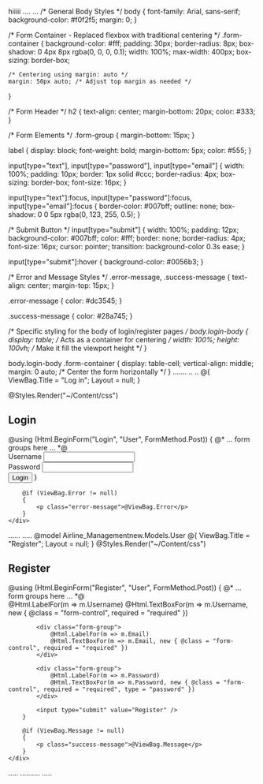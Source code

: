 hiiiii
.... 
... 
/* General Body Styles */
body {
    font-family: Arial, sans-serif;
    background-color: #f0f2f5;
    margin: 0;
}

/* Form Container - Replaced flexbox with traditional centering */
.form-container {
    background-color: #fff;
    padding: 30px;
    border-radius: 8px;
    box-shadow: 0 4px 8px rgba(0, 0, 0, 0.1);
    width: 100%;
    max-width: 400px;
    box-sizing: border-box;

    /* Centering using margin: auto */
    margin: 50px auto; /* Adjust top margin as needed */
}

/* Form Header */
h2 {
    text-align: center;
    margin-bottom: 20px;
    color: #333;
}

/* Form Elements */
.form-group {
    margin-bottom: 15px;
}

label {
    display: block;
    font-weight: bold;
    margin-bottom: 5px;
    color: #555;
}

input[type="text"],
input[type="password"],
input[type="email"] {
    width: 100%;
    padding: 10px;
    border: 1px solid #ccc;
    border-radius: 4px;
    box-sizing: border-box;
    font-size: 16px;
}

input[type="text"]:focus,
input[type="password"]:focus,
input[type="email"]:focus {
    border-color: #007bff;
    outline: none;
    box-shadow: 0 0 5px rgba(0, 123, 255, 0.5);
}

/* Submit Button */
input[type="submit"] {
    width: 100%;
    padding: 12px;
    background-color: #007bff;
    color: #fff;
    border: none;
    border-radius: 4px;
    font-size: 16px;
    cursor: pointer;
    transition: background-color 0.3s ease;
}

input[type="submit"]:hover {
    background-color: #0056b3;
}

/* Error and Message Styles */
.error-message, .success-message {
    text-align: center;
    margin-top: 15px;
}

.error-message {
    color: #dc3545;
}

.success-message {
    color: #28a745;
}

/* Specific styling for the body of login/register pages */
body.login-body {
    display: table; /* Acts as a container for centering */
    width: 100%;
    height: 100vh; /* Make it fill the viewport height */
}

body.login-body .form-container {
    display: table-cell;
    vertical-align: middle;
    margin: 0 auto; /* Center the form horizontally */
}
....... 
.. 
.. 
@{
    ViewBag.Title = "Log in";
    Layout = null;
}

<head>
    <title>@ViewBag.Title</title>
    @Styles.Render("~/Content/css")
    <link href="~/Content/style.css" rel="stylesheet" />
</head>

<body class="login-body">
    <div class="form-container">
        <h2>Login</h2>
        @using (Html.BeginForm("Login", "User", FormMethod.Post))
        {
            @* ... form groups here ... *@
            <div class="form-group">
                <label for="Username">Username</label>
                <input type="text" name="Username" id="Username" required />
            </div>
            <div class="form-group">
                <label for="Password">Password</label>
                <input type="password" name="Password" id="Password" required />
            </div>
            <input type="submit" value="Login" />
        }

        @if (ViewBag.Error != null)
        {
            <p class="error-message">@ViewBag.Error</p>
        }
    </div>
</body>
...... 
..... 
@model Airline_Managementnew.Models.User
@{
    ViewBag.Title = "Register";
    Layout = null;
}

<head>
    <title>@ViewBag.Title</title>
    @Styles.Render("~/Content/css")
    <link href="~/Content/style.css" rel="stylesheet" />
</head>

<body class="login-body">
    <div class="form-container">
        <h2>Register</h2>
        @using (Html.BeginForm("Register", "User", FormMethod.Post))
        {
            @* ... form groups here ... *@
            <div class="form-group">
                @Html.LabelFor(m => m.Username)
                @Html.TextBoxFor(m => m.Username, new { @class = "form-control", required = "required" })
            </div>

            <div class="form-group">
                @Html.LabelFor(m => m.Email)
                @Html.TextBoxFor(m => m.Email, new { @class = "form-control", required = "required" })
            </div>

            <div class="form-group">
                @Html.LabelFor(m => m.Password)
                @Html.TextBoxFor(m => m.Password, new { @class = "form-control", required = "required", type = "password" })
            </div>
            
            <input type="submit" value="Register" />
        }

        @if (ViewBag.Message != null)
        {
            <p class="success-message">@ViewBag.Message</p>
        }
    </div>
</body>
..... 
.......... 
..... 
